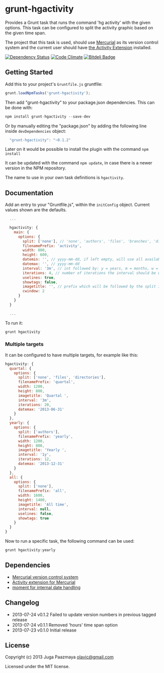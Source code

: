 # grunt-hgactivity

Provides a Grunt task that runs the command 'hg activity' with the given options.
This task can be configured to split the activity graphic based on the given time span.

The project that this task is used, should use [Mercurial](http://mercurial.selenic.com/) as 
its version control system and the current user should have
[the Activity Extension](http://mercurial.selenic.com/wiki/ActivityExtension) installed.

[![Dependency Status](https://gemnasium.com/paazmaya/grunt-hgactivity.png)](https://gemnasium.com/paazmaya/grunt-hgactivity)
[![Code Climate](https://codeclimate.com/github/paazmaya/grunt-hgactivity.png)](https://codeclimate.com/github/paazmaya/grunt-hgactivity)
[![Bitdeli Badge](https://d2weczhvl823v0.cloudfront.net/paazmaya/grunt-hgactivity/trend.png)](https://bitdeli.com/free "Bitdeli Badge")

## Getting Started

Add this to your project's `Gruntfile.js` gruntfile:
```js
grunt.loadNpmTasks('grunt-hgactivity');
```

Then add "grunt-hgactivity" to your package.json dependencies. This can be done with:
```js
npm install grunt-hgactivity --save-dev
```
Or by manually editing the "package.json" by adding the following line inside `devDependencies` object:
```js
  "grunt-hgactivity": "~0.1.2"
```

Later on it would be possible to install the plugin with the command `npm install`

It can be updated with the command `npm update`, in case there is a newer version in the NPM repository.

The name to use in your own task definitions is `hgactivity`.


## Documentation

Add an entry to your "Gruntfile.js", within the `initConfig` object.
Current values shown are the defaults.

```js
  ...

  hgactivity: {
    main: {
      options: {
        split: ['none'], // 'none', 'authors', 'files', 'branches', 'directories',
        filenamePrefix: 'activity',
        width: 800,
        height: 600,
        datemin: '', // yyyy-mm-dd, if left empty, will use all available time
        datemax: '', // yyyy-mm-dd
        interval: '3m', // int followed by: y = years, m = months, w = weeks, d = days
        iterations: 4, // number of iterations the interval should be useds
        uselines: true,
        showtags: false,
        imagetitle: '', // prefix which will be followed by the split if not none and time span
        cwindow: 2
      }
    }
  }

  ...
```

To run it:

```js
grunt hgactivity
```

### Multiple targets

It can be configured to have multiple targets, for example like this:

```js
hgactivity: {
  quartal: {
    options: {
      split: ['none', 'files', 'directories'],
      filenamePrefix: 'quartal',
      width: 1200,
      height: 800,
      imagetitle: 'Quartal ',
      interval: '3m',
      iterations: 20,
      datemax: '2013-06-31'
    }
  },
  yearly: {
    options: {
      split: ['authors'],
      filenamePrefix: 'yearly',
      width: 1200,
      height: 800,
      imagetitle: 'Yearly ',
      interval: '1y',
      iterations: 12,
      datemax: '2013-12-31'
    }
  },
  all: {
    options: {
      split: ['none'],
      filenamePrefix: 'all',
      width: 1600,
      height: 1400,
      imagetitle: 'All time',
      interval: null,
      uselines: false,
      showtags: true
    }
  }
}
```

Now to run a specific task, the following command can be used:
```js
grunt hgactivity:yearly
```

## Dependencies

 * [Mercurial version control system](http://mercurial.selenic.com/)
 * [Activity extension for Mercurial](http://mercurial.selenic.com/wiki/ActivityExtension)
 * [moment for internal date handling](http://momentjs.com/)

  
## Changelog

 * 2013-07-24   v0.1.2    Failed to update version numbers in previous tagged release
 * 2013-07-24   v0.1.1    Removed 'hours' time span option
 * 2013-07-23   v0.1.0    Initial release


## License

Copyright (c) 2013 Juga Paazmaya <olavic@gmail.com>

Licensed under the MIT license.



